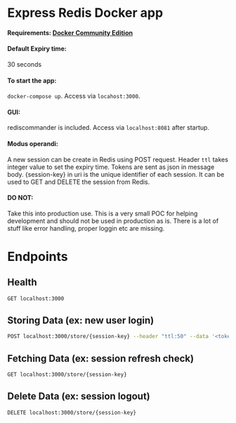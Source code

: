 # Express Redis Docker app

#### Requirements: [Docker Community Edition](https://www.docker.com/community-edition)
#### Default Expiry time: 
 30 seconds
#### To start the app:
 `docker-compose up`. Access via `locahost:3000`.
#### GUI:
 rediscommander is included. Access via `localhost:8081` after startup.
#### Modus operandi:
 A new session can be create in Redis using POST request. Header `ttl` takes integer value to set the expiry time. Tokens are sent as json in message body. {session-key} in uri is the unique identifier of each session. It can be used to GET and DELETE the session from Redis.
#### DO NOT:
 Take this into production use. This is a very small POC for helping development and should not be used in production as is. There is a lot of stuff like error handling, proper loggin etc are missing.

# Endpoints
## Health
```sh
GET localhost:3000
```

## Storing Data (ex: new user login)
```sh
POST localhost:3000/store/{session-key} --header "ttl:50" --data '<tokens as json>'
```

## Fetching Data (ex: session refresh check)
```sh
GET localhost:3000/store/{session-key}
```

## Delete Data (ex: session logout)
```sh
DELETE localhost:3000/store/{session-key}
```